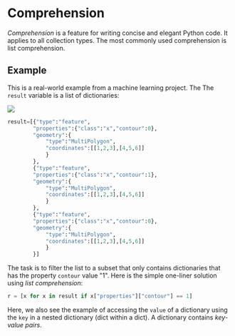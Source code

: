 # Comprehension
*Comprehension* is a feature for writing concise and elegant Python code.
It applies to all collection types. The most commonly used comprehension is list comprehension.

## Example
This is a real-world example from a machine learning project. The The `result` variable is a list of dictionaries:

![](https://github.com/wcj365/python-stats-dataviz/blob/master/images/comprehension_example.jpg)

```python
result=[{"type":"feature",
        "properties":{"class":"x","contour":0},
        "geometry":{
            "type":"MultiPolygon",
            "coordinates":[[1,2,3],[4,5,6]]
            }
        },
        {"type":"feature",
        "properties":{"class":"x","contour":1},
        "geometry":{
            "type":"MultiPolygon",
            "coordinates":[[1,2,3],[4,5,6]]
            }
        },
        {"type":"feature",
        "properties":{"class":"x","contour":0},
        "geometry":{
            "type":"MultiPolygon",
            "coordinates":[[1,2,3],[4,5,6]]
            }
        }]
```

The task is to filter the list to a subset that only contains dictionaries that has the property `contour` value "1".
Here is the simple one-liner solution using *list comprehension*:

```python
r = [x for x in result if x["properties"]["contour"] == 1]
```

Here, we also see the example of accessing the `value` of a dictionary using the `key` in a nested dictionary (dict within a dict). A dictionary contains *key-value pairs*.
